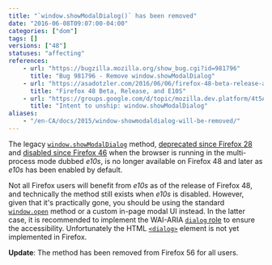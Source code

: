 ```yaml
---
title: "`window.showModalDialog()` has been removed"
date: "2016-06-08T09:07:00-04:00"
categories: ["dom"]
tags: []
versions: ["48"]
statuses: "affecting"
references:
    - url: "https://bugzilla.mozilla.org/show_bug.cgi?id=981796"
      title: "Bug 981796 - Remove window.showModalDialog"
    - url: "https://asadotzler.com/2016/06/06/firefox-48-beta-release-and-e10s/"
      title: "Firefox 48 Beta, Release, and E10S"
    - url: "https://groups.google.com/d/topic/mozilla.dev.platform/4t5AAxxrCoA/discussion"
      title: "Intent to unship: window.showModalDialog"
aliases:
    - "/en-CA/docs/2015/window-showmodaldialog-will-be-removed/"
---
```

The legacy [`window.showModalDialog`](https://developer.mozilla.org/docs/Web/API/Window/showModalDialog) method, [deprecated since Firefox 28](https://www.fxsitecompat.com/en-CA/docs/2013/showmodaldialog-has-been-deprecated/) and [disabled since Firefox 46](https://www.fxsitecompat.com/en-CA/docs/2015/showmodaldialog-has-been-disabled-in-multi-process-firefox/) when the browser is running in the multi-process mode dubbed *e10s*, is no longer available on Firefox 48 and later as *e10s* has been enabled by default.

Not all Firefox users will benefit from *e10s* as of the release of Firefox 48, and technically the method still exists when *e10s* is disabled. However, given that it's practically gone, you should be using the standard [`window.open`](https://developer.mozilla.org/docs/Web/API/Window/open) method or a custom in-page modal UI instead. In the latter case, it is recommended to implement the WAI-ARIA [`dialog` role](https://developer.mozilla.org/docs/Web/Accessibility/ARIA/ARIA_Techniques/Using_the_dialog_role) to ensure the accessibility. Unfortunately the HTML [`<dialog>`](https://developer.mozilla.org/docs/Web/HTML/Element/dialog) element is not yet implemented in Firefox.

**Update**: The method has been removed from Firefox 56 for all users.
